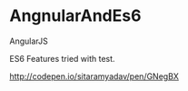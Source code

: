 # AngnularAndEs6
AngularJS

ES6 Features tried with test.

http://codepen.io/sitaramyadav/pen/GNegBX
